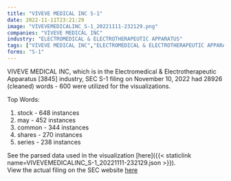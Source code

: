 ```yaml
---
title: "VIVEVE MEDICAL INC S-1"
date: 2022-11-11T23:21:29
image: "VIVEVEMEDICALINC_S-1_20221111-232129.png"
companies: "VIVEVE MEDICAL INC"
industry: "ELECTROMEDICAL & ELECTROTHERAPEUTIC APPARATUS"
tags: ["VIVEVE MEDICAL INC","ELECTROMEDICAL & ELECTROTHERAPEUTIC APPARATUS","11-10-2022","S-1"]
forms: "S-1"
---
```

VIVEVE MEDICAL INC, which is in the Electromedical & Electrotherapeutic Apparatus [3845] industry, SEC S-1 filing on November 10, 2022 had 28926 (cleaned) words - 600 were utilized for the visualizations.

Top Words:
1. stock - 648 instances
2. may - 452 instances
3. common - 344 instances
4. shares - 270 instances
5. series - 238 instances


See the parsed data used in the visualization [here]({{< staticlink name=VIVEVEMEDICALINC_S-1_20221111-232129.json >}}).  
View the actual filing on the SEC website [here](https://www.sec.gov/Archives/edgar/data/879682/0001437749-22-026931.txt)